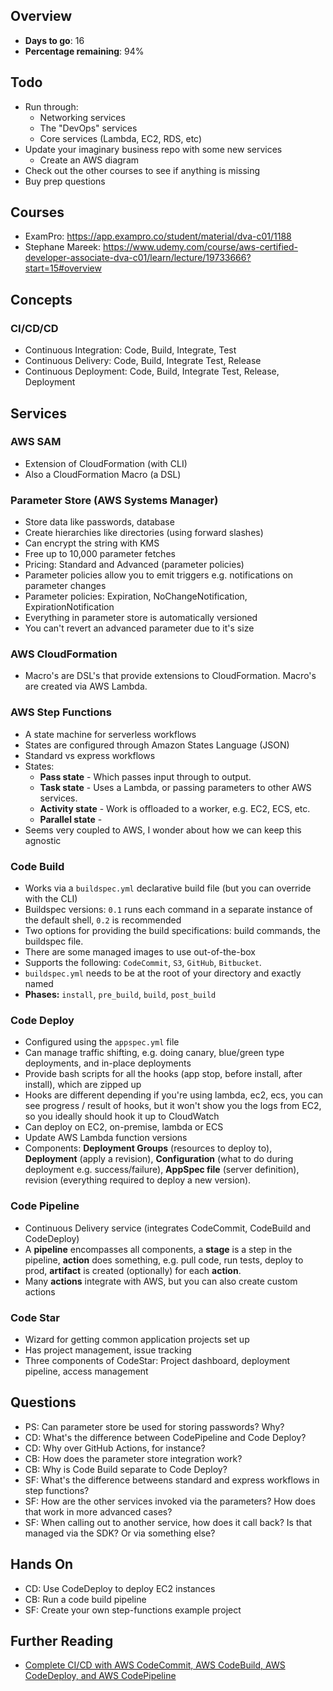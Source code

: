 
## Overview
- **Days to go**: 16
- **Percentage remaining**: 94%

## Todo
- Run through: 
  - Networking services
  - The "DevOps" services
  - Core services (Lambda, EC2, RDS, etc)
- Update your imaginary business repo with some new services
  - Create an AWS diagram
- Check out the other courses to see if anything is missing
- Buy prep questions

## Courses

- ExamPro: https://app.exampro.co/student/material/dva-c01/1188
- Stephane Mareek: https://www.udemy.com/course/aws-certified-developer-associate-dva-c01/learn/lecture/19733666?start=15#overview

## Concepts

### CI/CD/CD

- Continuous Integration: Code, Build, Integrate, Test
- Continuous Delivery: Code, Build, Integrate Test, Release
- Continuous Deployment: Code, Build, Integrate Test, Release, Deployment

## Services

### AWS SAM
- Extension of CloudFormation (with CLI)
- Also a CloudFormation Macro (a DSL)

### Parameter Store (AWS Systems Manager)
- Store data like passwords, database
- Create hierarchies like directories (using forward slashes)
- Can encrypt the string with KMS
- Free up to 10,000 parameter fetches
- Pricing: Standard and Advanced (parameter policies)
- Parameter policies allow you to emit triggers e.g. notifications on parameter changes
- Parameter policies: Expiration, NoChangeNotification, ExpirationNotification
- Everything in parameter store is automatically versioned
- You can't revert an advanced parameter due to it's size

### AWS CloudFormation
- Macro's are DSL's that provide extensions to CloudFormation. Macro's are created via AWS Lambda. 

### AWS Step Functions
- A state machine for serverless workflows
- States are configured through Amazon States Language (JSON)
- Standard vs express workflows
- States:
    - **Pass state** - Which passes input through to output.
    - **Task state** - Uses a Lambda, or passing parameters to other AWS services.
    - **Activity state** - Work is offloaded to a worker, e.g. EC2, ECS, etc. 
    - **Parallel state** - 
- Seems very coupled to AWS, I wonder about how we can keep this agnostic

### Code Build
- Works via a `buildspec.yml` declarative build file (but you can override with the CLI)
- Buildspec versions: `0.1` runs each command in a separate instance of the default shell, `0.2` is recommended
- Two options for providing the build specifications: build commands, the buildspec file.
- There are some managed images to use out-of-the-box
- Supports the following: `CodeCommit`, `S3`, `GitHub`, `Bitbucket`.
- `buildspec.yml` needs to be at the root of your directory and exactly named
- **Phases:** `install`, `pre_build`, `build`, `post_build`

### Code Deploy
- Configured using the `appspec.yml` file
- Can manage traffic shifting, e.g. doing canary, blue/green type deployments, and in-place deployments
- Provide bash scripts for all the hooks (app stop, before install, after install), which are zipped up
- Hooks are different depending if you're using lambda, ec2, ecs, you can see progress / result of hooks, but it won't show you the logs from EC2, so you ideally should hook it up to CloudWatch
- Can deploy on EC2, on-premise, lambda or ECS
- Update AWS Lambda function versions
- Components: **Deployment Groups** (resources to deploy to), **Deployment** (apply a revision), **Configuration** (what to do during deployment e.g. success/failure), **AppSpec file** (server definition), revision (everything required to deploy a new version).

### Code Pipeline
- Continuous Delivery service (integrates CodeCommit, CodeBuild and CodeDeploy)
- A **pipeline** encompasses all components, a **stage** is a step in the pipeline, **action** does something, e.g. pull code, run tests, deploy to prod, **artifact** is created (optionally) for each **action**.
- Many **actions** integrate with AWS, but you can also create custom actions

### Code Star
- Wizard for getting common application projects set up
- Has project management, issue tracking
- Three components of CodeStar: Project dashboard, deployment pipeline, access management

## Questions
- PS: Can parameter store be used for storing passwords? Why?
- CD: What's the difference between CodePipeline and Code Deploy?
- CD: Why over GitHub Actions, for instance?
- CB: How does the parameter store integration work?
- CB: Why is Code Build separate to Code Deploy?
- SF: What's the difference betweens standard and express workflows in step functions?
- SF: How are the other services invoked via the parameters? How does that work in more advanced cases?
- SF: When calling out to another service, how does it call back? Is that managed via the SDK? Or via something else?

## Hands On
- CD: Use CodeDeploy to deploy EC2 instances
- CB: Run a code build pipeline
- SF: Create your own step-functions example project

## Further Reading
- [Complete CI/CD with AWS CodeCommit, AWS CodeBuild, AWS CodeDeploy, and AWS CodePipeline](https://aws.amazon.com/blogs/devops/complete-ci-cd-with-aws-codecommit-aws-codebuild-aws-codedeploy-and-aws-codepipeline/)
